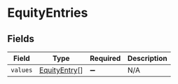 # EquityEntries


## Fields

| Field                                               | Type                                                | Required                                            | Description                                         |
| --------------------------------------------------- | --------------------------------------------------- | --------------------------------------------------- | --------------------------------------------------- |
| `values`                                            | [EquityEntry](../../models/shared/equityentry.md)[] | :heavy_minus_sign:                                  | N/A                                                 |